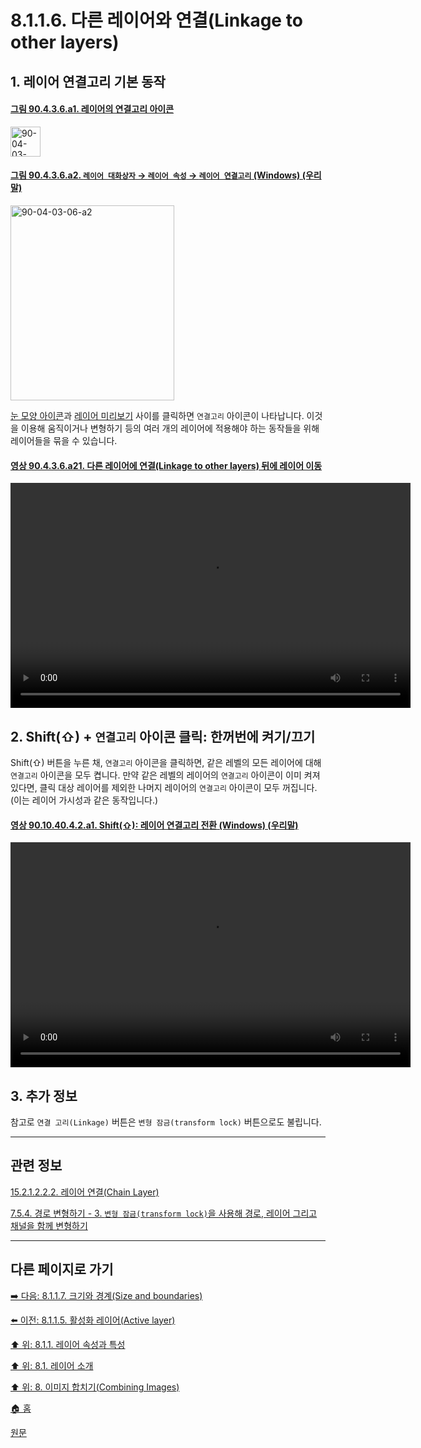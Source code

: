 # 8.1.1.6. 다른 레이어와 연결(Linkage to other layers)

<a id="08-01-01-06-s1"></a>

## 1. 레이어 연결고리 기본 동작

<a id="90-04-03-06-a1"></a>

#### [그림 90.4.3.6.a1. 레이어의 연결고리 아이콘](./90-04-0003-006-linkage.md#90-04-03-06-a1)
<img width="48" height="48" alt="90-04-03-06-a1" src="https://github.com/wonder13662/gimp/assets/15767104/d2f16e84-c34d-4eb2-ace1-25f49328fc97" />

<a id="90-04-03-06-a2"></a>

#### [그림 90.4.3.6.a2. `레이어 대화상자` → `레이어 속성` → `레이어 연결고리` (Windows) (우리말)](./90-04-0003-006-linkage.md#90-04-03-06-a2)
<img width="262" height="312" alt="90-04-03-06-a2" src="https://github.com/wonder13662/gimp/assets/15767104/4053204a-786d-45d8-8c36-f1d25620506b" />

[눈 모양 아이콘](./08-05-03-visibility.md)과 [레이어 미리보기](./15-02-01-02-02-03-layer_thumbnail.md) 사이를 클릭하면 `연결고리` 아이콘이 나타납니다. 이것을 이용해 움직이거나 변형하기 등의 여러 개의 레이어에 적용해야 하는 동작들을 위해 레이어들을 묶을 수 있습니다.

<a id="90-04-03-06-a21"></a>

#### [영상 90.4.3.6.a21. 다른 레이어에 연결(Linkage to other layers) 뒤에 레이어 이동](./90-04-0003-006-linkage.md#90-04-03-06-a21)
<video controls="controls" width="640" height="360" src="https://github.com/wonder13662/gimp/assets/15767104/49aed398-f05f-4c92-84cc-ee1fd5496ca5"></video>

<a id="08-01-01-06-s2"></a>

## 2. Shift(⇧) + `연결고리` 아이콘 클릭: 한꺼번에 켜기/끄기

Shift(⇧) 버튼을 누른 채, `연결고리` 아이콘을 클릭하면, 같은 레벨의 모든 레이어에 대해 `연결고리` 아이콘을 모두 켭니다. 만약 같은 레벨의 레이어의 `연결고리` 아이콘이 이미 켜져 있다면, 클릭 대상 레이어를 제외한 나머지 레이어의 `연결고리` 아이콘이 모두 꺼집니다. (이는 레이어 가시성과 같은 동작입니다.)

<a id="90-10-40-04-02-a1"></a>

#### [영상 90.10.40.4.2.a1. Shift(⇧): 레이어 연결고리 전환 (Windows) (우리말)](./90-10-40-04-02-toggle_linkage.md#90-10-40-04-02-a1)
<video controls="controls" width="640" height="360" src="https://github.com/wonder13662/gimp/assets/15767104/0a2cc219-8a7d-4ae1-ae42-00a6405e81ff"></video>

<a id="08-01-01-06-s3"></a>

## 3. 추가 정보

참고로 `연결 고리(Linkage)` 버튼은 `변형 잠금(transform lock)` 버튼으로도 불립니다.

***

## 관련 정보

[15.2.1.2.2.2. 레이어 연결(Chain Layer)](./15-02-01-02-02-02-chain_layers.md)

[7.5.4. 경로 변형하기 - 3. `변형 잠금(transform lock)`을 사용해 경로, 레이어 그리고 채널을 함께 변형하기](./07-05-04-transforming-paths.md#07-05-04-s3)

***

## 다른 페이지로 가기

[➡️ 다음: 8.1.1.7. 크기와 경계(Size and boundaries)](./08-01-01-07-size_and_boundaries.md)

[⬅️ 이전: 8.1.1.5. 활성화 레이어(Active layer)](./08-01-01-05-active_layer.md)

[⬆️ 위: 8.1.1. 레이어 속성과 특성](./08-01-01-00-layer_properties.md)

[⬆️ 위: 8.1. 레이어 소개](./08-01-00-introduction-to-layers.md)

[⬆️ 위: 8. 이미지 합치기(Combining Images)](./08-00-combining-images.md)

[🏠 홈](./00-home.md)

[원문](https://docs.gimp.org/2.10/ko/gimp-image-combining.html#gimp-layer-properties)
